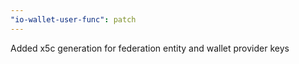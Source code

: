 ```yaml
---
"io-wallet-user-func": patch
---
```


Added x5c generation for federation entity and wallet provider keys
